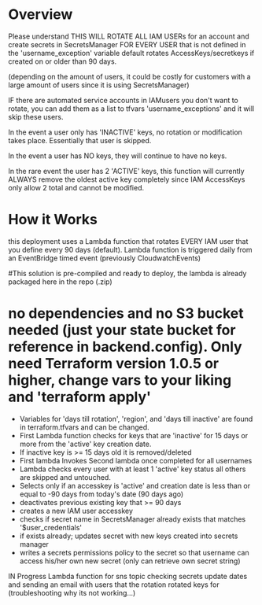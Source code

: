 
# Overview
Please understand THIS WILL ROTATE ALL IAM USERs for an account and create secrets in SecretsManager FOR EVERY USER that is not defined in the 'username_exception' variable
default rotates AccessKeys/secretkeys if created on or older than 90 days.

(depending on the amount of users, it could be costly for customers with a large amount of users since it is using SecretsManager)

IF there are automated service accounts in IAMusers you don't want to rotate, you can add them as a list to tfvars 'username_exceptions' and it will skip these users.

In the event a user only has 'INACTIVE' keys, no rotation or modification takes place.  Essentially that user is skipped.

In the event a user has NO keys, they will continue to have no keys.

In the rare event the user has 2 'ACTIVE' keys, this function will currently ALWAYS remove the oldest active key completely since IAM AccessKeys only allow 2 total and cannot be modified.

# How it Works
this deployment uses a Lambda function that rotates EVERY IAM user that you define every 90 days (default). 
Lambda function is triggered daily from an EventBridge timed event (previously CloudwatchEvents)

#This solution is pre-compiled and ready to deploy, the lambda is already packaged here in the repo (.zip)
# no dependencies and no S3 bucket needed (just your state bucket for reference in backend.config). Only need Terraform version 1.0.5 or higher, change vars to your liking and 'terraform apply'

- Variables for 'days till rotation', 'region', and 'days till inactive' are found in terraform.tfvars and can be changed.
- First Lambda function checks for keys that are 'inactive' for 15 days or more from the 'active' key creation date. 
- If inactive key is >= 15 days old it is removed/deleted
- First lambda Invokes Second lambda once completed for all usernames
- Lambda checks every user with at least 1 'active' key status all others are skipped and untouched.
- Selects only if an accesskey is 'active' and creation date is less than or equal to -90 days from today's date (90 days ago)
- deactivates previous existing key that >= 90 days  
- creates a new IAM user accesskey
- checks if secret name in SecretsManager already exists that matches '$user_credentials'
- if exists already;  updates secret with new keys created into secrets manager 
- writes a secrets permissions policy to the secret so that username can access his/her own new secret (only can retrieve own secret string)


IN Progress Lambda function for sns topic checking secrets update dates and sending an email with users that the rotation rotated keys for
(troubleshooting why its not working...)
